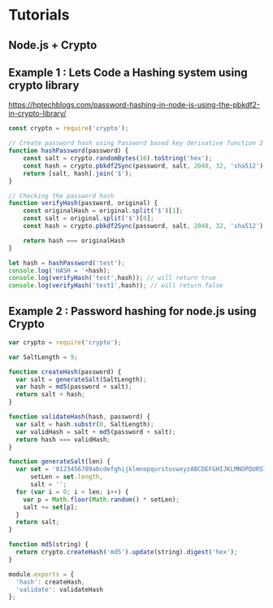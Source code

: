 # Tutorials

## Node.js + Crypto

## Example 1 : Lets Code a Hashing system using crypto library

https://hptechblogs.com/password-hashing-in-node-js-using-the-pbkdf2-in-crypto-library/

```javascript
const crypto = require('crypto');

// Create password hash using Password based key derivative function 2
function hashPassword(password) {
    const salt = crypto.randomBytes(16).toString('hex');
    const hash = crypto.pbkdf2Sync(password, salt, 2048, 32, 'sha512').toString('hex');
    return [salt, hash].join('$');
}

// Checking the password hash
function verifyHash(password, original) {
    const originalHash = original.split('$')[1];
    const salt = original.split('$')[0];
    const hash = crypto.pbkdf2Sync(password, salt, 2048, 32, 'sha512').toString('hex');

    return hash === originalHash
}

let hash = hashPassword('test');
console.log('HASH = '+hash);
console.log(verifyHash('test',hash)); // will return true
console.log(verifyHash('test1',hash)); // will return false
```

## Example 2 : Password hashing for node.js using Crypto

```javascript
var crypto = require('crypto');

var SaltLength = 9;

function createHash(password) {
  var salt = generateSalt(SaltLength);
  var hash = md5(password + salt);
  return salt + hash;
}

function validateHash(hash, password) {
  var salt = hash.substr(0, SaltLength);
  var validHash = salt + md5(password + salt);
  return hash === validHash;
}

function generateSalt(len) {
  var set = '0123456789abcdefghijklmnopqurstuvwxyzABCDEFGHIJKLMNOPQURSTUVWXYZ',
      setLen = set.length,
      salt = '';
  for (var i = 0; i < len; i++) {
    var p = Math.floor(Math.random() * setLen);
    salt += set[p];
  }
  return salt;
}

function md5(string) {
  return crypto.createHash('md5').update(string).digest('hex');
}

module.exports = {
  'hash': createHash,
  'validate': validateHash
};
```
